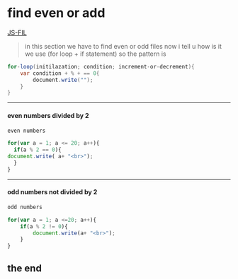 # find even or add
[JS-FIL](../js/30-even-odd-numbers-with-loops.js)
>in this  section we have to find even or odd files now i tell u how is  it we use (for loop + if statement) so the pattern is
``` java script 
for-loop(initilazation; condition; increment-or-decrement){
    var condition + % + == 0{
        document.write("");
    }
}
```

---
#### even numbers divided by 2 
```javascript
even numbers

for(var a = 1; a <= 20; a++){
  if(a % 2 == 0){
document.write( a+ "<br>");
  }
}
```
---

#### odd numbers not divided by 2
```javascript
odd numbers

for(var a = 1; a <=20; a++){
    if(a % 2 != 0){
        document.write(a+ "<br>");
    }
}
```
## the end
